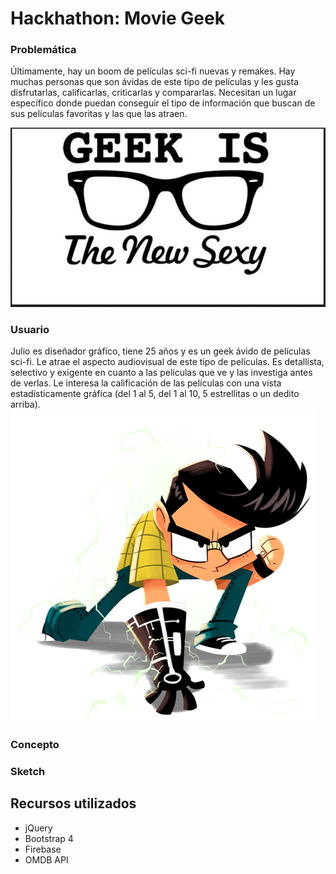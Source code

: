 # Hackhathon: Movie Geek

### Problemática
Últimamente, hay un boom de películas sci-fi nuevas y remakes.
Hay muchas personas que son ávidas de este tipo de películas y les gusta disfrutarlas, calificarlas, criticarlas y compararlas.
Necesitan un lugar específico donde puedan conseguir el tipo de información que buscan de sus películas favoritas y las que las atraen.

  ![Sin titulo](assets/docs/geek-is-sexy.JPG)

### Usuario
  Julio es diseñador gráfico, tiene 25 años y es un geek ávido de películas sci-fi. Le atrae el aspecto audiovisual de este tipo de películas. Es detallista, selectivo y exigente en cuanto a las películas que ve y las investiga antes de verlas. Le interesa la calificación de las películas con una vista estadísticamente gráfica (del 1 al 5, del 1 al 10, 5 estrellitas o un dedito arriba).
  ![Sin titulo](assets/docs/iron-geek.png)
### Concepto
### Sketch

## Recursos utilizados

* jQuery
* Bootstrap 4
* Firebase
* OMDB API
